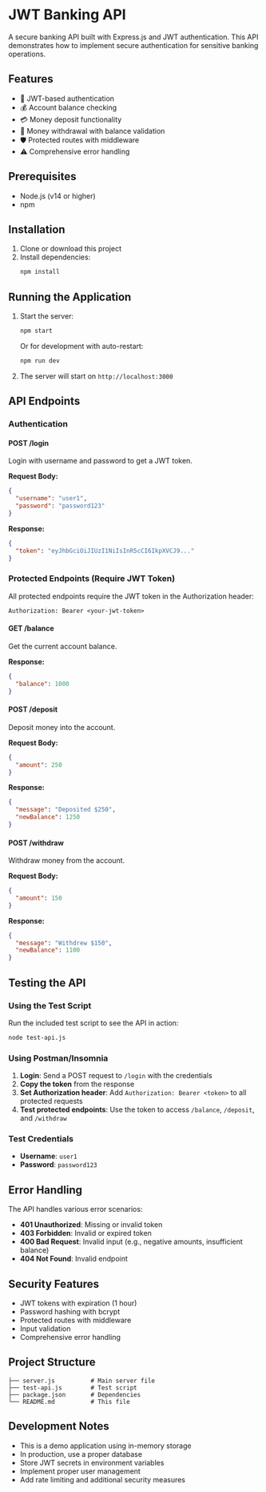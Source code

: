 # JWT Banking API

A secure banking API built with Express.js and JWT authentication. This API demonstrates how to implement secure authentication for sensitive banking operations.

## Features

- 🔐 JWT-based authentication
- 💰 Account balance checking
- 💳 Money deposit functionality
- 💸 Money withdrawal with balance validation
- 🛡️ Protected routes with middleware
- ⚠️ Comprehensive error handling

## Prerequisites

- Node.js (v14 or higher)
- npm

## Installation

1. Clone or download this project
2. Install dependencies:
   ```bash
   npm install
   ```

## Running the Application

1. Start the server:

   ```bash
   npm start
   ```

   Or for development with auto-restart:

   ```bash
   npm run dev
   ```

2. The server will start on `http://localhost:3000`

## API Endpoints

### Authentication

#### POST /login

Login with username and password to get a JWT token.

**Request Body:**

```json
{
  "username": "user1",
  "password": "password123"
}
```

**Response:**

```json
{
  "token": "eyJhbGciOiJIUzI1NiIsInR5cCI6IkpXVCJ9..."
}
```

### Protected Endpoints (Require JWT Token)

All protected endpoints require the JWT token in the Authorization header:

```
Authorization: Bearer <your-jwt-token>
```

#### GET /balance

Get the current account balance.

**Response:**

```json
{
  "balance": 1000
}
```

#### POST /deposit

Deposit money into the account.

**Request Body:**

```json
{
  "amount": 250
}
```

**Response:**

```json
{
  "message": "Deposited $250",
  "newBalance": 1250
}
```

#### POST /withdraw

Withdraw money from the account.

**Request Body:**

```json
{
  "amount": 150
}
```

**Response:**

```json
{
  "message": "Withdrew $150",
  "newBalance": 1100
}
```

## Testing the API

### Using the Test Script

Run the included test script to see the API in action:

```bash
node test-api.js
```

### Using Postman/Insomnia

1. **Login**: Send a POST request to `/login` with the credentials
2. **Copy the token** from the response
3. **Set Authorization header**: Add `Authorization: Bearer <token>` to all protected requests
4. **Test protected endpoints**: Use the token to access `/balance`, `/deposit`, and `/withdraw`

### Test Credentials

- **Username**: `user1`
- **Password**: `password123`

## Error Handling

The API handles various error scenarios:

- **401 Unauthorized**: Missing or invalid token
- **403 Forbidden**: Invalid or expired token
- **400 Bad Request**: Invalid input (e.g., negative amounts, insufficient balance)
- **404 Not Found**: Invalid endpoint

## Security Features

- JWT tokens with expiration (1 hour)
- Password hashing with bcrypt
- Protected routes with middleware
- Input validation
- Comprehensive error handling

## Project Structure

```
├── server.js          # Main server file
├── test-api.js        # Test script
├── package.json       # Dependencies
└── README.md          # This file
```

## Development Notes

- This is a demo application using in-memory storage
- In production, use a proper database
- Store JWT secrets in environment variables
- Implement proper user management
- Add rate limiting and additional security measures
